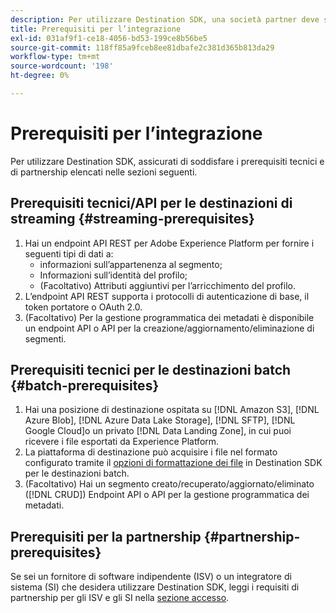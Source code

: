 ```yaml
---
description: Per utilizzare Destination SDK, una società partner deve soddisfare i prerequisiti elencati in questo documento.
title: Prerequisiti per l’integrazione
exl-id: 031af9f1-ce18-4056-bd53-199ce8b56be5
source-git-commit: 118ff85a9fceb8ee81dbafe2c381d365b813da29
workflow-type: tm+mt
source-wordcount: '198'
ht-degree: 0%

---
```


# Prerequisiti per l’integrazione

Per utilizzare Destination SDK, assicurati di soddisfare i prerequisiti tecnici e di partnership elencati nelle sezioni seguenti.

## Prerequisiti tecnici/API per le destinazioni di streaming {#streaming-prerequisites}

1. Hai un endpoint API REST per Adobe Experience Platform per fornire i seguenti tipi di dati a:
   * informazioni sull’appartenenza al segmento;
   * Informazioni sull’identità del profilo;
   * (Facoltativo) Attributi aggiuntivi per l’arricchimento del profilo.
2. L’endpoint API REST supporta i protocolli di autenticazione di base, il token portatore o OAuth 2.0.
3. (Facoltativo) Per la gestione programmatica dei metadati è disponibile un endpoint API o API per la creazione/aggiornamento/eliminazione di segmenti.

## Prerequisiti tecnici per le destinazioni batch {#batch-prerequisites}

1. Hai una posizione di destinazione ospitata su [!DNL Amazon S3], [!DNL Azure Blob], [!DNL Azure Data Lake Storage], [!DNL SFTP], [!DNL Google Cloud]o un privato [!DNL Data Landing Zone], in cui puoi ricevere i file esportati da Experience Platform.
2. La piattaforma di destinazione può acquisire i file nel formato configurato tramite il [opzioni di formattazione dei file](functionality/destination-server/file-formatting.md) in Destination SDK per le destinazioni batch.
3. (Facoltativo) Hai un segmento creato/recuperato/aggiornato/eliminato ([!DNL CRUD]) Endpoint API o API per la gestione programmatica dei metadati.

## Prerequisiti per la partnership {#partnership-prerequisites}

Se sei un fornitore di software indipendente (ISV) o un integratore di sistema (SI) che desidera utilizzare Destination SDK, leggi i requisiti di partnership per gli ISV e gli SI nella [sezione accesso](overview.md#get-access).

